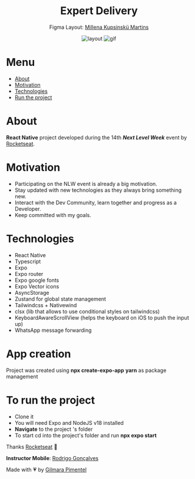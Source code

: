 <div align='center'>
<h1 align="center">Expert Delivery</h1>


Figma Layout:
[Millena Kupsinskü Martins](https://www.linkedin.com/in/millenakmartins/)

<img src="https://github.com/Gilmara-Git/React-Native-NLW-Expert/assets/66445234/4b07ed3c-2907-4092-b59a-da9f1e6846dd" alt="layout">


  <img src="https://github.com/Gilmara-Git/React-Native-NLW-Expert/assets/66445234/49654636-df13-4e97-b402-caacd0cbe7b0" alt='gif'>

</div>
<div>

# Menu
- <a href="#about">About</a>
- <a href="#motivation">Motivation</a>
- <a href="#technologies">Technologies</a>
- <a href="#to-run-the-project">Run the project</a>
# About

**React Native** project developed during the 14th ***Next Level Week*** event by [Rocketseat](https://www.rocketseat.com.br/).


 # Motivation

- Participating on the NLW event is already a big motivation.
- Stay updated with new technologies as they always bring something new.
- Interact with the Dev Community, learn together and progress as a Developer.
- Keep committed with my goals.</br>

# Technologies

- React Native
- Typescript
- Expo
- Expo router
- Expo google fonts
- Expo Vector icons
- AsyncStorage
- Zustand for global state management
- Tailwindcss + Nativewind
- clsx (lib that allows to use conditional styles on tailwindcss)
- KeyboardAwareScrollView (helps the keyboard on iOS to push the input up)
- WhatsApp message forwarding


# App creation
Project was created using **npx create-expo-app**
**yarn** as package management
# To run the project

- Clone it
- You will need Expo and NodeJS v18 installed
- **Navigate** to the project 's folder
- To start cd into the project's folder and run **npx expo start**

Thanks [Rocketseat](https://www.instagram.com/rocketseat/?igshid=Yzg5MTU1MDY%3D) 🚀

**Instructor Mobile**:
[Rodrigo Gonçalves](https://www.linkedin.com/in/rodrigo-gon%C3%A7alves-santana/)

Made with 💗 by [Gilmara Pimentel](https://www.linkedin.com/in/gilmara-pimentel/)
